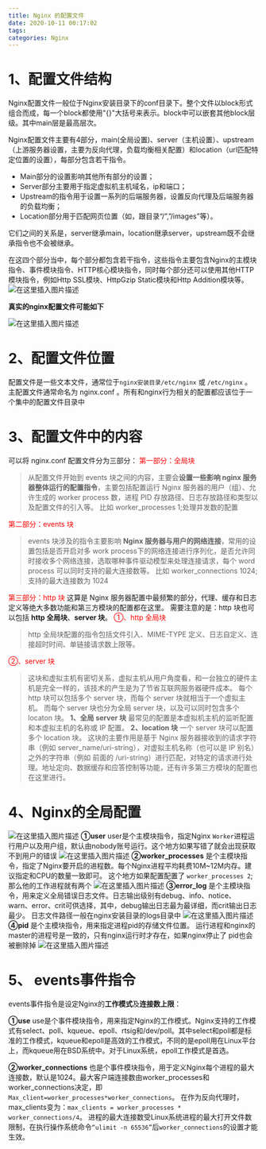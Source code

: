 ```yaml
---
title: Nginx 的配置文件
date: 2020-10-11 00:17:02
tags: 
categories: Nginx
---
```


<!--more-->

# 1、配置文件结构
Nginx配置文件一般位于Nginx安装目录下的conf目录下。整个文件以block形式组合而成，每一个block都使用"{}"大括号来表示。block中可以嵌套其他block层级。其中main层是最高层次。


Nginx配置文件主要有4部分，main(全局设置)、server（主机设置）、upstream（上游服务器设置，主要为反向代理，负载均衡相关配置）和location（url匹配特定位置的设置），每部分包含若干指令。

 - Main部分的设置影响其他所有部分的设置；
 - Server部分主要用于指定虚拟机主机域名，ip和端口；
 - Upstream的指令用于设置一系列的后端服务器，设置反向代理及后端服务器的负载均衡；
 - Location部分用于匹配网页位置（如，跟目录“/”,”/images”等）。

它们之间的关系是，server继承main，location继承server，upstream既不会继承指令也不会被继承。


在这四个部分当中，每个部分都包含若干指令，这些指令主要包含Nginx的主模块指令、事件模块指令、HTTP核心模块指令，同时每个部分还可以使用其他HTTP模块指令，例如Http SSL模块、HttpGzip Static模块和Http Addition模块等。
![在这里插入图片描述](https://img-blog.csdnimg.cn/ca1ba2116c304282a8f25103697b3f94.png?x-oss-process=image/watermark,type_d3F5LXplbmhlaQ,shadow_50,text_Q1NETiBAZkZlZS1vcHM=,size_20,color_FFFFFF,t_70,g_se,x_16)

**真实的nginx配置文件可能如下**

![在这里插入图片描述](https://img-blog.csdnimg.cn/351259d29fc24f99bd85241bf912977e.png?x-oss-process=image/watermark,type_d3F5LXplbmhlaQ,shadow_50,text_Q1NETiBAZkZlZS1vcHM=,size_20,color_FFFFFF,t_70,g_se,x_16)




# 2、配置文件位置
配置文件是一些文本文件，通常位于`nginx安装目录/etc/nginx` 或 `/etc/nginx` 。主配置文件通常命名为 nginx.conf 。所有和nginx行为相关的配置都应该位于一个集中的配置文件目录中

# 3、配置文件中的内容
可以将 nginx.conf 配置文件分为三部分： 
<font color=red>第一部分：全局块 </font>
>从配置文件开始到 events 块之间的内容，主要会**设置一些影响 nginx 服务器整体运行的配置指令**，主要包括配置运行 Nginx 服务器的用户（组）、允许生成的 worker process 数，进程 PID 存放路径、日志存放路径和类型以及配置文件的引入等。
>比如 worker_processes 1;处理并发数的配置

<font color=red>第二部分：events 块 </font>
>events 块涉及的指令主要影响 **Nginx 服务器与用户的网络连接**，常用的设置包括是否开启对多 work process下的网络连接进行序列化，是否允许同时接收多个网络连接，选取哪种事件驱动模型来处理连接请求，每个 word process 可以同时支持的最大连接数等。
>比如 worker_connections 1024; 支持的最大连接数为 1024

<font color=red>第三部分：http 块</font>
这算是 Nginx 服务器配置中最频繁的部分，代理、缓存和日志定义等绝大多数功能和第三方模块的配置都在这里。
 需要注意的是：http 块也可以包括 **http 全局块**、**server 块**。
 <font color=red>①、http 全局块</font>
 > http 全局块配置的指令包括文件引入、MIME-TYPE 定义、日志自定义、连接超时时间、单链接请求数上限等。

 <font color=red>②、server 块</font>
 >这块和虚拟主机有密切关系，虚拟主机从用户角度看，和一台独立的硬件主机是完全一样的，该技术的产生是为了节省互联网服务器硬件成本。 每个 http 块可以包括多个 server 块，而每个 server 块就相当于一个虚拟主机。 而每个 server 块也分为全局 server 块，以及可以同时包含多个 locaton 块。
 > **1、全局 server 块**
 > 最常见的配置是本虚拟机主机的监听配置和本虚拟主机的名称或 IP 配置。
 > **2、location 块**
 > 一个 server 块可以配置多个 location 块。 这块的主要作用是基于 Nginx 服务器接收到的请求字符串（例如 server_name/uri-string），对虚拟主机名称（也可以是 IP 别名）之外的字符串（例如 前面的 /uri-string）进行匹配，对特定的请求进行处理。地址定向、数据缓存和应答控制等功能，还有许多第三方模块的配置也在这里进行。

# 4、Nginx的全局配置
![在这里插入图片描述](https://img-blog.csdnimg.cn/de3a8b37514b445a9091a3554bca2483.png?x-oss-process=image/watermark,type_d3F5LXplbmhlaQ,shadow_50,text_Q1NETiBAZkZlZS1vcHM=,size_17,color_FFFFFF,t_70,g_se,x_16)
**①user**
user是个主模块指令，指定Nginx `Worker`进程运行用户以及用户组，默认由nobody账号运行。这个地方如果写错了就会出现获取不到用户的错误
![在这里插入图片描述](https://img-blog.csdnimg.cn/adc596a9b71b47a5ba1db3e36d71d739.png)
**②worker_processes**
是个主模块指令，指定了Nginx要开启的进程数。每个Nginx进程平均耗费10M~12M内存。建议指定和CPU的数量一致即可。
这个地方如果配置配置了 `worker_processes 2`; 那么他的工作进程就有两个
![在这里插入图片描述](https://img-blog.csdnimg.cn/b234d513eb6544f0b6c546643950b29b.png)
**③error_log**
是个主模块指令，用来定义全局错误日志文件。日志输出级别有debug、info、notice、warn、error、crit可供选择，其中，debug输出日志最为最详细，而crit输出日志最少。
日志文件路径一般在nginx安装目录的logs目录中
![在这里插入图片描述](https://img-blog.csdnimg.cn/555a315f7baa49ca94406620fed7c961.png)
**④pid**
是个主模块指令，用来指定进程pid的存储文件位置。
运行进程和nginx的master的进程号是一致的，只有nginx运行时才存在，如果nginx停止了 pid也会被删除掉
![在这里插入图片描述](https://img-blog.csdnimg.cn/05073c98c94a46d4afd1b8521a41967a.png?x-oss-process=image/watermark,type_d3F5LXplbmhlaQ,shadow_50,text_Q1NETiBAZkZlZS1vcHM=,size_20,color_FFFFFF,t_70,g_se,x_16)

# 5、 events事件指令
events事件指令是设定Nginx的**工作模式**及**连接数上限**：

**①use**
use是个事件模块指令，用来指定Nginx的工作模式。Nginx支持的工作模式有select、poll、kqueue、epoll、rtsig和/dev/poll。其中select和poll都是标准的工作模式，kqueue和epoll是高效的工作模式，不同的是epoll用在Linux平台上，而kqueue用在BSD系统中。对于Linux系统，epoll工作模式是首选。

**②worker_connections**
也是个事件模块指令，用于定义Nginx每个进程的最大连接数，默认是1024。最大客户端连接数由worker_processes和worker_connections决定，即`Max_client=worker_processes*worker_connections`。
在作为反向代理时，max_clients变为：`max_clients = worker_processes * worker_connections/4`。
进程的最大连接数受Linux系统进程的最大打开文件数限制，在执行操作系统命令`“ulimit -n 65536”`后`worker_connections`的设置才能生效。